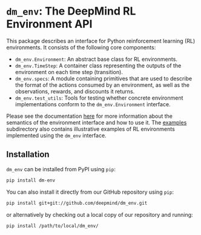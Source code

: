# `dm_env`: The DeepMind RL Environment API

This package describes an interface for Python reinforcement learning (RL)
environments. It consists of the following core components:

*   `dm_env.Environment`: An abstract base class for RL environments.
*   `dm_env.TimeStep`: A container class representing the outputs of the
    environment on each time step (transition).
*   `dm_env.specs`: A module containing primitives that are used to describe the
    format of the actions consumed by an environment, as well as the
    observations, rewards, and discounts it returns.
*   `dm_env.test_utils`: Tools for testing whether concrete environment
    implementations conform to the `dm_env.Environment` interface.

Please see the documentation [here][api_docs] for more information about the
semantics of the environment interface and how to use it. The [examples]
subdirectory also contains illustrative examples of RL environments implemented
using the `dm_env` interface.

## Installation

`dm_env` can be installed from PyPI using `pip`:

```bash
pip install dm-env
```

You can also install it directly from our GitHub repository using `pip`:

```bash
pip install git+git://github.com/deepmind/dm_env.git
```

or alternatively by checking out a local copy of our repository and running:

```bash
pip install /path/to/local/dm_env/
```

[api_docs]: docs/index.md
[examples]: examples/
